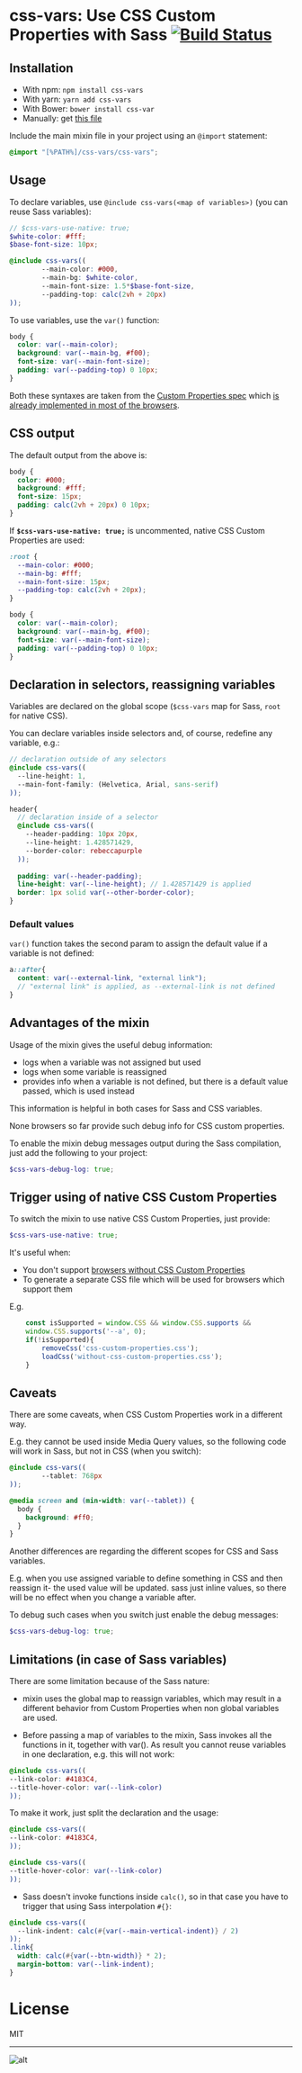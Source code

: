 # css-vars: Use CSS Custom Properties with Sass [![Build Status](https://travis-ci.org/malyw/css-vars.png)](https://travis-ci.org/malyw/css-vars)

## Installation

* With npm: `npm install css-vars`
* With yarn: `yarn add css-vars`
* With Bower: `bower install css-var`
* Manually: get [this file](https://raw.githubusercontent.com/malyw/css-vars/master/css-vars.scss)

Include the main mixin file in your project using an `@import` statement:

```scss
@import "[%PATH%]/css-vars/css-vars";
```

## Usage

To declare variables, use `@include css-vars(<map of variables>)`
(you can reuse Sass variables):

```scss
// $css-vars-use-native: true;
$white-color: #fff;
$base-font-size: 10px;

@include css-vars((
        --main-color: #000,
        --main-bg: $white-color,
        --main-font-size: 1.5*$base-font-size,
        --padding-top: calc(2vh + 20px)
));
```

To use variables, use the `var()` function:
 
```scss
body {
  color: var(--main-color);
  background: var(--main-bg, #f00);
  font-size: var(--main-font-size);
  padding: var(--padding-top) 0 10px;
}
```

Both these syntaxes are taken from the
[Custom Properties spec](https://drafts.csswg.org/css-variables/)
which [is already implemented in most of the browsers](http://caniuse.com/#feat=css-variables).

## CSS output

The default output from the above is:

```css
body {
  color: #000;
  background: #fff;
  font-size: 15px;
  padding: calc(2vh + 20px) 0 10px;
}

```

If **`$css-vars-use-native: true;`** is uncommented, native CSS Custom Properties are used:

```css
:root {
  --main-color: #000;
  --main-bg: #fff;
  --main-font-size: 15px;
  --padding-top: calc(2vh + 20px);
}

body {
  color: var(--main-color);
  background: var(--main-bg, #f00);
  font-size: var(--main-font-size);
  padding: var(--padding-top) 0 10px;
}

```

## Declaration in selectors, reassigning variables

Variables are declared on the global scope (`$css-vars` map for Sass, `root` for native CSS).

You can declare variables inside selectors
and, of course, redefine any variable, e.g.:
 
```scss
// declaration outside of any selectors
@include css-vars((
  --line-height: 1,
  --main-font-family: (Helvetica, Arial, sans-serif)
));

header{
  // declaration inside of a selector
  @include css-vars((
    --header-padding: 10px 20px,
    --line-height: 1.428571429,
    --border-color: rebeccapurple
  ));
  
  padding: var(--header-padding);
  line-height: var(--line-height); // 1.428571429 is applied
  border: 1px solid var(--other-border-color);
}
```

### Default values

`var()` function takes the second param to assign the default value if a variable is not defined:

```scss
a::after{
  content: var(--external-link, "external link");
  // "external link" is applied, as --external-link is not defined
}
```

## Advantages of the mixin

Usage of the mixin gives the useful debug information:

- logs when a variable was not assigned but used
- logs when some variable is reassigned
- provides info when a variable is not defined, but there is a default value passed, which is used instead

This information is helpful in both cases for Sass and CSS variables.

None browsers so far provide such debug info for CSS custom properties.

To enable the mixin debug messages output during the Sass compilation, just add the following to your project:

```scss
$css-vars-debug-log: true;
```

## Trigger using of native CSS Custom Properties

To switch the mixin to use native CSS Custom Properties, just provide:

```scss
$css-vars-use-native: true;
```

It's useful when:
 * You don't support [browsers without CSS Custom Properties](http://caniuse.com/#feat=css-variables)
 * To generate a separate CSS file which will be used for browsers which support them
 
E.g.
```js
    const isSupported = window.CSS && window.CSS.supports &&
    window.CSS.supports('--a', 0);
    if(!isSupported){
        removeCss('css-custom-properties.css');
        loadCss('without-css-custom-properties.css');
    }
```

## Caveats

There are some caveats, when CSS Custom Properties work in a different way.

E.g. they cannot be used inside Media Query values,
so the following code will work in Sass, but not in CSS (when you switch):

```scss
@include css-vars((
        --tablet: 768px
));

@media screen and (min-width: var(--tablet)) {
  body {
    background: #ff0;
  }
}
```

Another differences are regarding the different scopes for CSS and Sass variables.

E.g. when you use assigned variable to define something in CSS and then reassign it- the used value will be updated.
sass just inline values, so there will be no effect when you change a variable after.

To debug such cases when you switch just enable the debug messages:

```scss
$css-vars-debug-log: true;
```
 
## Limitations (**in case of Sass variables**)

There are some limitation because of the Sass nature:

- mixin uses the global map to reassign variables,
which may result in a different behavior from Custom Properties when non global variables are used.

- Before passing a map of variables to the mixin, Sass invokes all the functions in it, together with var().
As result you cannot reuse variables in one declaration, e.g. this will not work:

```scss
@include css-vars((
--link-color: #4183C4,
--title-hover-color: var(--link-color)
));
```

To make it work, just split the declaration and the usage:

```scss
@include css-vars((
--link-color: #4183C4,
));

@include css-vars((
--title-hover-color: var(--link-color)
));
```

- Sass doesn't invoke functions inside `calc()`, so in that case you have to trigger that using Sass interpolation `#{}`:

```scss
@include css-vars((
  --link-indent: calc(#{var(--main-vertical-indent)} / 2)
));
.link{
  width: calc(#{var(--btn-width)} * 2);
  margin-bottom: var(--link-indent);
}
```

# License

MIT

---

![alt](https://static.hospodarets.com/img/blog/1482761911710817000.png)